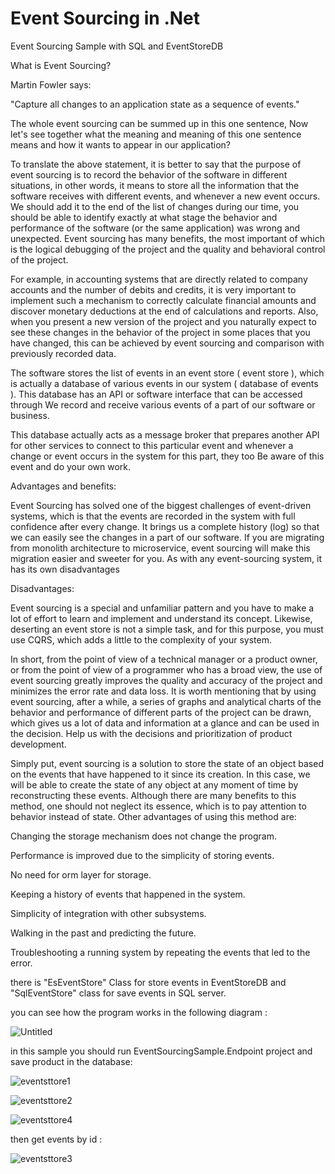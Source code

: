 # Event Sourcing in .Net
Event Sourcing Sample with SQL and EventStoreDB 

What is Event Sourcing?

Martin Fowler says:

"Capture all changes to an application state as a sequence of events."


The whole event sourcing can be summed up in this one sentence, Now let's see together what the meaning and meaning of this one sentence means and how it wants to appear in our application?

To translate the above statement, it is better to say that the purpose of event sourcing is to record the behavior of the software in different situations, in other words, it means to store all the information that the software receives with different events, and whenever a new event occurs. We should add it to the end of the list of changes during our time, you should be able to identify exactly at what stage the behavior and performance of the software (or the same application) was wrong and unexpected. Event sourcing has many benefits, the most important of which is the logical debugging of the project and the quality and behavioral control of the project.

For example, in accounting systems that are directly related to company accounts and the number of debits and credits, it is very important to implement such a mechanism to correctly calculate financial amounts and discover monetary deductions at the end of calculations and reports. Also, when you present a new version of the project and you naturally expect to see these changes in the behavior of the project in some places that you have changed, this can be achieved by event sourcing and comparison with previously recorded data.

The software stores the list of events in an event store ( event store ), which is actually a database of various events in our system ( database of events ). This database has an API or software interface that can be accessed through We record and receive various events of a part of our software or business.

This database actually acts as a message broker that prepares another API for other services to connect to this particular event and whenever a change or event occurs in the system for this part, they too Be aware of this event and do your own work.

Advantages and benefits:


Event Sourcing has solved one of the biggest challenges of event-driven systems, which is that the events are recorded in the system with full confidence after every change.
It brings us a complete history (log) so that we can easily see the changes in a part of our software.
If you are migrating from monolith architecture to microservice, event sourcing will make this migration easier and sweeter for you.
As with any event-sourcing system, it has its own disadvantages


Disadvantages:

Event sourcing is a special and unfamiliar pattern and you have to make a lot of effort to learn and implement and understand its concept.
Likewise, deserting an event store is not a simple task, and for this purpose, you must use CQRS, which adds a little to the complexity of your system.
 

 

In short, from the point of view of a technical manager or a product owner, or from the point of view of a programmer who has a broad view, the use of event sourcing greatly improves the quality and accuracy of the project and minimizes the error rate and data loss. It is worth mentioning that by using event sourcing, after a while, a series of graphs and analytical charts of the behavior and performance of different parts of the project can be drawn, which gives us a lot of data and information at a glance and can be used in the decision. Help us with the decisions and prioritization of product development.



 

Simply put,  event sourcing  is a solution to store the state of an object based on the events that have happened to it since its creation. In this case, we will be able to create the state of any object at any moment of time by reconstructing these events. Although there are many benefits to this method, one should not neglect its essence, which is to pay attention to behavior instead of state.
Other advantages of using this method are:

Changing the storage mechanism does not change the program.

Performance is improved due to the simplicity of storing events.

No need for  orm layer   for storage.

Keeping a history of events that happened in the system.

Simplicity of integration with other subsystems.

Walking in the past and predicting the future.

Troubleshooting a running system by repeating the events that led to the error.


there is "EsEventStore" Class for store events in  EventStoreDB  and "SqlEventStore" class for save events in SQL server. 


you can see how the program works in the following diagram : 


![Untitled](https://github.com/zakizadeh/EventSourcing/assets/11499371/a5d002b2-6308-4b28-a6e0-ae96efb008ab)


in this sample you should run EventSourcingSample.Endpoint project and save product in the database:

![eventsttore1](https://github.com/zakizadeh/EventSourcing/assets/11499371/5f2b2dd2-5317-473a-b20b-bac8e43f6504)

![eventsttore2](https://github.com/zakizadeh/EventSourcing/assets/11499371/b59bf3af-6f48-4b86-9a3c-96f4eb92438d)

![eventsttore4](https://github.com/zakizadeh/EventSourcing/assets/11499371/cd4bd23f-9cba-475e-93d8-1dcde10a7aca)

then get events by id : 

![eventsttore3](https://github.com/zakizadeh/EventSourcing/assets/11499371/a7253290-61a6-4788-a826-1295a39dc7cd)


